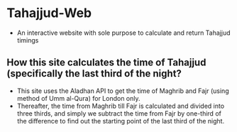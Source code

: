 # Tahajjud-Web
- An interactive website with sole purpose to calculate and return Tahajjud timings

## How this site calculates the time of Tahajjud (specifically the last third of the night?
- This site uses the Aladhan API to get the time of Maghrib and Fajr (using method of Umm al-Qura) for London only. 
- Thereafter, the time from Maghrib till Fajr is calculated and divided into three thirds, and simply we subtract the time from Fajr by one-third of the difference to find out the starting point of the last third of the night.
